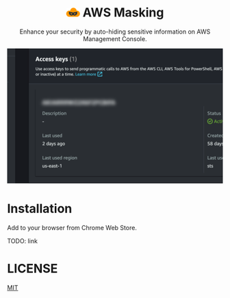 <h1 align="center">
<img src="./icon.png" width="32px" />
AWS Masking
</h1>

<p align="center">
Enhance your security by auto-hiding sensitive information on AWS Management Console.
</p>

<p align="center">
<img src="./console.png" />
</p>

# Installation

Add to your browser from Chrome Web Store.

TODO: link

# LICENSE

[MIT](../LICENSE)
